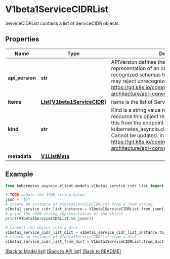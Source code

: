 # V1beta1ServiceCIDRList

ServiceCIDRList contains a list of ServiceCIDR objects.

## Properties

Name | Type | Description | Notes
------------ | ------------- | ------------- | -------------
**api_version** | **str** | APIVersion defines the versioned schema of this representation of an object. Servers should convert recognized schemas to the latest internal value, and may reject unrecognized values. More info: https://git.k8s.io/community/contributors/devel/sig-architecture/api-conventions.md#resources | [optional] 
**items** | [**List[V1beta1ServiceCIDR]**](V1beta1ServiceCIDR.md) | items is the list of ServiceCIDRs. | 
**kind** | **str** | Kind is a string value representing the REST resource this object represents. Servers may infer this from the endpoint the kubernetes_asyncio.client submits requests to. Cannot be updated. In CamelCase. More info: https://git.k8s.io/community/contributors/devel/sig-architecture/api-conventions.md#types-kinds | [optional] 
**metadata** | [**V1ListMeta**](V1ListMeta.md) |  | [optional] 

## Example

```python
from kubernetes_asyncio.client.models.v1beta1_service_cidr_list import V1beta1ServiceCIDRList

# TODO update the JSON string below
json = "{}"
# create an instance of V1beta1ServiceCIDRList from a JSON string
v1beta1_service_cidr_list_instance = V1beta1ServiceCIDRList.from_json(json)
# print the JSON string representation of the object
print(V1beta1ServiceCIDRList.to_json())

# convert the object into a dict
v1beta1_service_cidr_list_dict = v1beta1_service_cidr_list_instance.to_dict()
# create an instance of V1beta1ServiceCIDRList from a dict
v1beta1_service_cidr_list_from_dict = V1beta1ServiceCIDRList.from_dict(v1beta1_service_cidr_list_dict)
```
[[Back to Model list]](../README.md#documentation-for-models) [[Back to API list]](../README.md#documentation-for-api-endpoints) [[Back to README]](../README.md)


